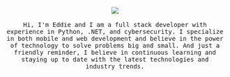 <p align="center">
  <img src="https://naitatte.com/resources/github/readme/KUJVyoShoE.gif">
<br><br>
<samp>
Hi, I'm Eddie and I am a full stack developer with experience in Python, .NET, and cybersecurity. I specialize in both mobile and web development and believe in the power of technology to solve problems big and small. And just a friendly reminder, I believe in continuous learning and staying up to date with the latest technologies and industry trends.
</samp>
</p>
